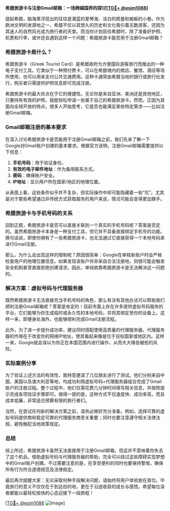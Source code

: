 **希腊旅游卡与注册Gmail邮箱：一场跨越国界的探讨[[TG💪+ @esim1088](https://t.me/s/esim1088)]**

提起希腊，脑海里浮现出的往往是湛蓝的爱琴海、洁白的房屋和蜿蜒的小巷。作为欧洲文明的发源地之一，希腊不仅以其悠久的历史和文化吸引着无数游客，还因为其迷人的自然风光成为旅行者的天堂。而当你计划前往希腊时，除了准备好护照、机票和行李，或许还会遇到这样一个问题：希腊旅游卡能否用于注册Gmail邮箱？

### 希腊旅游卡是什么？

希腊旅游卡（Greek Tourist Card）是希腊政府为方便国际游客旅行而推出的一种电子支付工具。它类似于一种预付费卡，可以在希腊境内的商店、餐馆、酒店等场所使用，也可以用来支付公共交通费用。这种卡通常由希腊当地的银行或旅行社发行，购买者只需提供护照信息即可完成注册。

希腊旅游卡的最大优点在于它的便捷性。无论你是来自亚洲、美洲还是其他地区，只要持有有效的护照，就能轻松申请一张属于自己的希腊旅游卡。然而，正因为其面向全球开放的特点，很多人开始思考，它是否也能满足某些特定需求——比如注册Gmail邮箱。

### Gmail邮箱注册的基本要求

在深入讨论希腊旅游卡是否能用于注册Gmail邮箱之前，我们先来了解一下Google对Gmail账户创建的基本要求。根据官方说明，注册Gmail邮箱需要提供以下信息：

1. **手机号码**：用于验证身份。
2. **有效的电子邮件地址**：作为备用联系方式。
3. **密码**：确保账户安全。
4. **IP地址**：显示用户所在国家/地区的地理位置。

从表面上看，这些条件似乎并不复杂，但实际操作中却可能隐藏着一些“坑”。尤其是对于那些希望通过非传统方式获取服务的用户来说，情况可能会变得更加棘手。

### 希腊旅游卡与手机号码的关系

回到正题，希腊旅游卡是否可以直接关联到一个真实的手机号码呢？答案是否定的。虽然希腊旅游卡本身是一种支付工具，但它并不具备直接绑定手机号的功能。换句话说，即使你拥有了一张希腊旅游卡，也无法通过它直接获得一个本地号码来进行Gmail注册。

那么，为什么会出现这样的限制呢？原因很简单：Google在审核新账户时会严格检查用户的地理位置信息。如果发现该账户并非来自合法注册地，则很可能会触发安全机制甚至直接拒绝创建请求。因此，单纯依靠希腊旅游卡是无法解决这一问题的。

### 解决方案：虚拟号码与代理服务器

既然希腊旅游卡无法直接充当手机号码的角色，那么有没有其他办法可以帮助我们顺利注册Gmail邮箱呢？答案是肯定的！目前市面上存在许多提供虚拟号码服务的平台，它们能够为你生成临时或永久性的本地号码，并将其绑定至你的设备上。这样一来，即便身处海外，也能够顺利完成Gmail注册流程。

此外，为了进一步提升成功率，建议同时搭配使用高质量的代理服务器。代理服务器的作用在于改变你的网络IP地址，使其看起来像是位于目标国家或地区内。这样一来，Google就会误以为你正在本国范围内进行操作，从而大大降低被拒的风险。

### 实际案例分享

为了验证上述方法的有效性，我特意邀请了几位朋友进行了测试。他们分别来自中国、美国以及澳大利亚等地，均成功利用虚拟号码+代理服务器组合完成了Gmail账户的注册过程。整个过程中，他们仅需花费几分钟时间填写相关信息，并按照提示完成各项验证步骤即可。值得一提的是，这种方式不仅速度快、成功率高，而且成本低廉，非常适合预算有限的旅行者们。

当然，在尝试任何新的解决方案之前，请务必做好充分准备。例如，选择可靠的虚拟号码提供商和稳定可靠的代理服务商至关重要；同时也要注意遵守相关法律法规，避免触犯当地政策规定。

### 总结

综上所述，希腊旅游卡虽然无法直接用于注册Gmail邮箱，但这并不意味着你失去了这个机会。借助虚拟号码与代理服务器的帮助，完全可以绕过这些障碍实现梦想中的Gmail账户创建。不过需要注意的是，在享受便利的同时也要保持警惕，确保所有行为符合道德规范及法律规定。

最后再次提醒大家：无论采取何种手段解决问题，请始终将用户体验放在首位。毕竟旅行的意义不仅仅在于到达目的地，更在于沿途收获的成长与感悟。希望每位读者都能以最轻松愉快的心态迎接下一段旅程！

[[TG💪+ @esim1088](https://t.me/s/esim1088) ![Image](https://i.postimg.cc/4NQfJmqS/Snipaste-2025-05-13-00-14-12.png)]